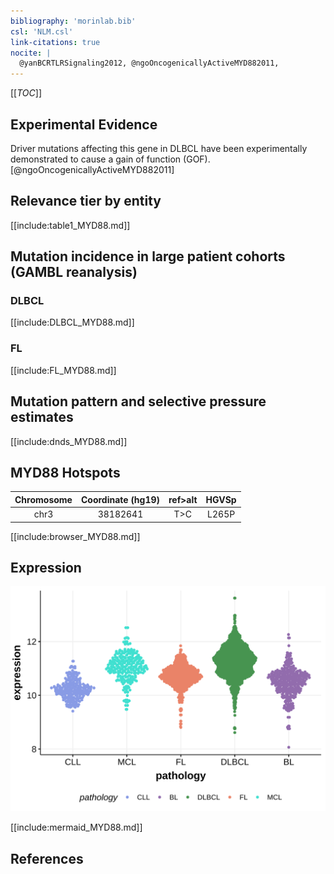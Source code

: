 ```yaml
---
bibliography: 'morinlab.bib'
csl: 'NLM.csl'
link-citations: true
nocite: |
  @yanBCRTLRSignaling2012, @ngoOncogenicallyActiveMYD882011, 
---
```

[[_TOC_]]


## Experimental Evidence

Driver mutations affecting this gene in DLBCL have been experimentally demonstrated to cause a gain of function (GOF).[@ngoOncogenicallyActiveMYD882011]

## Relevance tier by entity

[[include:table1_MYD88.md]]

## Mutation incidence in large patient cohorts (GAMBL reanalysis)

### DLBCL
[[include:DLBCL_MYD88.md]]

### FL
[[include:FL_MYD88.md]]

## Mutation pattern and selective pressure estimates

[[include:dnds_MYD88.md]]

## MYD88 Hotspots

| Chromosome |Coordinate (hg19) | ref>alt | HGVSp | 
 | :---:| :---: | :--: | :---: |
| chr3 | 38182641 | T>C | L265P |

[[include:browser_MYD88.md]]

## Expression
![](images/gene_expression/MYD88_by_pathology.svg)
<!-- ORIGIN: yanBCRTLRSignaling2012a -->
<!-- DLBCL: ngoOncogenicallyActiveMYD882011a -->
<!-- MZL: yanBCRTLRSignaling2012a -->

[[include:mermaid_MYD88.md]]

## References
